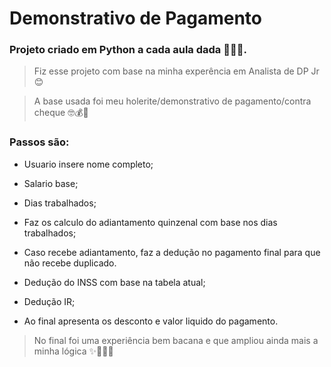 <h1> Demonstrativo de Pagamento </h1>
 
### Projeto criado em Python a cada aula dada 👩🏻‍💻.

> Fiz esse projeto com base na minha experência em Analista de DP Jr 😊

> A base usada foi meu holerite/demonstrativo de pagamento/contra cheque 🤓💰💸

### Passos são:
- Usuario insere nome completo;
- Salario base;
- Dias trabalhados;

- Faz os calculo do adiantamento quinzenal com base nos dias trabalhados;
- Caso recebe adiantamento, faz a dedução no pagamento final para que não recebe duplicado.

- Dedução do INSS com base na tabela atual;
- Dedução IR;
- Ao final apresenta os desconto e valor liquido do pagamento.

> No final foi uma experiência bem bacana e que ampliou ainda mais a minha lógica ✨💫🤩🥳
